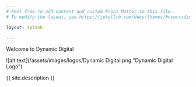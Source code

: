 ```yaml
---
# Feel free to add content and custom Front Matter to this file.
# To modify the layout, see https://jekyllrb.com/docs/themes/#overriding-theme-defaults

layout: splash

---
```


Welcome to Dynamic Digital

![alt text](/assets/images/logos/Dynamic Digital.png "Dynamic Digital Logo")

{{ site.description }}

